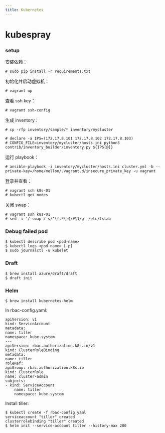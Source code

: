 ```yaml
---
title: Kubernetes
---
```


kubespray
=========

### setup

安装依赖：

    # sudo pip install -r requirements.txt

初始化并启动虚拟机：

    # vagrant up

查看 ssh key：

    # vagrant ssh-config

生成 inventory：

    # cp -rfp inventory/sample/* inventory/mycluster

    # declare -a IPS=(172.17.8.101 172.17.8.102 172.17.8.103)
    # CONFIG_FILE=inventory/mycluster/hosts.ini python3 contrib/inventory_builder/inventory.py ${IPS[@]}

运行 playbook：

    # ansible-playbook -i inventory/mycluster/hosts.ini cluster.yml -b --private-key=/home/mellon/.vagrant.d/insecure_private_key -u vagrant

登录并查看：

    # vagrant ssh k8s-01
    # kubectl get nodes

关闭 swap：

    # vagrant ssh k8s-01
    # sed -i '/ swap / s/^\(.*\)$/#\1/g' /etc/fstab


### Debug failed pod

    $ kubectl describe pod <pod-name>
    $ kubectl logs <pod-name> [-p]
    $ sudo journalctl -u kubelet


### Draft

    $ brew install azure/draft/draft
    $ draft init

### Helm

    $ brew install kubernetes-helm

In rbac-config.yaml:

    apiVersion: v1
    kind: ServiceAccount
    metadata:
    name: tiller
    namespace: kube-system
    ---
    apiVersion: rbac.authorization.k8s.io/v1
    kind: ClusterRoleBinding
    metadata:
    name: tiller
    roleRef:
    apiGroup: rbac.authorization.k8s.io
    kind: ClusterRole
    name: cluster-admin
    subjects:
    - kind: ServiceAccount
        name: tiller
        namespace: kube-system

Install tiller:

    $ kubectl create -f rbac-config.yaml
    serviceaccount "tiller" created
    clusterrolebinding "tiller" created
    $ helm init --service-account tiller --history-max 200
